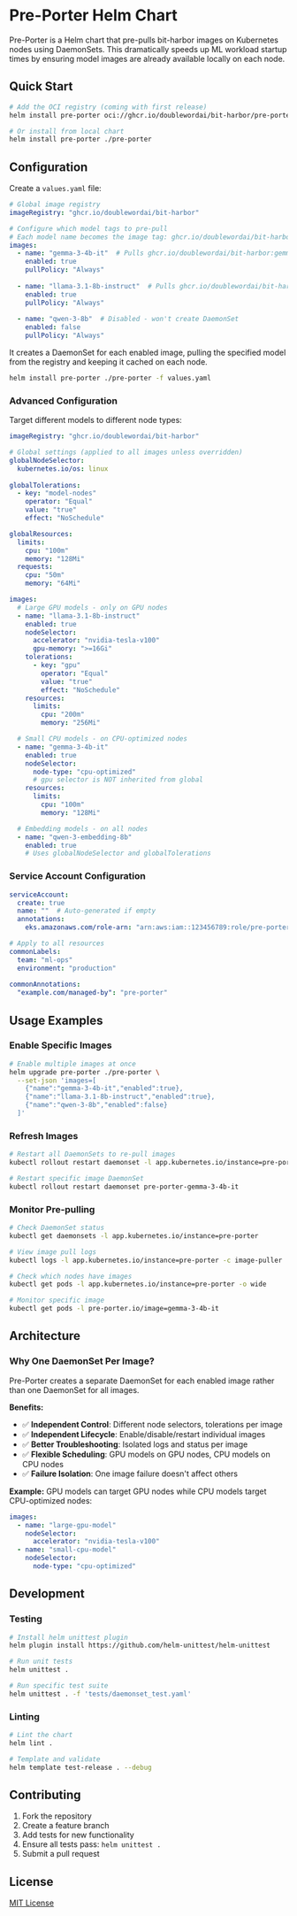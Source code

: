 # Pre-Porter Helm Chart

Pre-Porter is a Helm chart that pre-pulls bit-harbor images on Kubernetes nodes using DaemonSets. This dramatically speeds up ML workload startup times by ensuring model images are already available locally on each node.

## Quick Start

```bash
# Add the OCI registry (coming with first release)
helm install pre-porter oci://ghcr.io/doublewordai/bit-harbor/pre-porter

# Or install from local chart
helm install pre-porter ./pre-porter
```

## Configuration

Create a `values.yaml` file:

```yaml
# Global image registry
imageRegistry: "ghcr.io/doublewordai/bit-harbor"

# Configure which model tags to pre-pull
# Each model name becomes the image tag: ghcr.io/doublewordai/bit-harbor:<model-name>
images:
  - name: "gemma-3-4b-it"  # Pulls ghcr.io/doublewordai/bit-harbor:gemma-3-4b-it
    enabled: true
    pullPolicy: "Always"
    
  - name: "llama-3.1-8b-instruct"  # Pulls ghcr.io/doublewordai/bit-harbor:llama-3.1-8b-instruct
    enabled: true
    pullPolicy: "Always"
    
  - name: "qwen-3-8b"  # Disabled - won't create DaemonSet
    enabled: false
    pullPolicy: "Always"
```

It creates a DaemonSet for each enabled image, pulling the specified model from the registry and keeping it cached on each node.

```bash
helm install pre-porter ./pre-porter -f values.yaml
```

### Advanced Configuration

Target different models to different node types:

```yaml
imageRegistry: "ghcr.io/doublewordai/bit-harbor"

# Global settings (applied to all images unless overridden)
globalNodeSelector:
  kubernetes.io/os: linux
  
globalTolerations:
  - key: "model-nodes"
    operator: "Equal"
    value: "true"
    effect: "NoSchedule"

globalResources:
  limits:
    cpu: "100m"
    memory: "128Mi"
  requests:
    cpu: "50m"
    memory: "64Mi"

images:
  # Large GPU models - only on GPU nodes
  - name: "llama-3.1-8b-instruct"
    enabled: true
    nodeSelector:
      accelerator: "nvidia-tesla-v100"
      gpu-memory: ">=16Gi"
    tolerations:
      - key: "gpu"
        operator: "Equal"
        value: "true"
        effect: "NoSchedule"
    resources:
      limits:
        cpu: "200m"
        memory: "256Mi"

  # Small CPU models - on CPU-optimized nodes  
  - name: "gemma-3-4b-it"
    enabled: true
    nodeSelector:
      node-type: "cpu-optimized"
      # gpu selector is NOT inherited from global
    resources:
      limits:
        cpu: "100m"
        memory: "128Mi"

  # Embedding models - on all nodes
  - name: "qwen-3-embedding-8b"
    enabled: true
    # Uses globalNodeSelector and globalTolerations
```

### Service Account Configuration

```yaml
serviceAccount:
  create: true
  name: ""  # Auto-generated if empty
  annotations:
    eks.amazonaws.com/role-arn: "arn:aws:iam::123456789:role/pre-porter-role"

# Apply to all resources
commonLabels:
  team: "ml-ops"
  environment: "production"
  
commonAnnotations:
  "example.com/managed-by": "pre-porter"
```

## Usage Examples

### Enable Specific Images

```bash
# Enable multiple images at once
helm upgrade pre-porter ./pre-porter \
  --set-json 'images=[
    {"name":"gemma-3-4b-it","enabled":true},
    {"name":"llama-3.1-8b-instruct","enabled":true},
    {"name":"qwen-3-8b","enabled":false}
  ]'
```

### Refresh Images

```bash
# Restart all DaemonSets to re-pull images
kubectl rollout restart daemonset -l app.kubernetes.io/instance=pre-porter

# Restart specific image DaemonSet
kubectl rollout restart daemonset pre-porter-gemma-3-4b-it
```

### Monitor Pre-pulling

```bash
# Check DaemonSet status
kubectl get daemonsets -l app.kubernetes.io/instance=pre-porter

# View image pull logs
kubectl logs -l app.kubernetes.io/instance=pre-porter -c image-puller

# Check which nodes have images
kubectl get pods -l app.kubernetes.io/instance=pre-porter -o wide

# Monitor specific image
kubectl get pods -l pre-porter.io/image=gemma-3-4b-it
```

## Architecture

### Why One DaemonSet Per Image?

Pre-Porter creates a separate DaemonSet for each enabled image rather than one DaemonSet for all images.

**Benefits:**

- ✅ **Independent Control**: Different node selectors, tolerations per image
- ✅ **Independent Lifecycle**: Enable/disable/restart individual images  
- ✅ **Better Troubleshooting**: Isolated logs and status per image
- ✅ **Flexible Scheduling**: GPU models on GPU nodes, CPU models on CPU nodes
- ✅ **Failure Isolation**: One image failure doesn't affect others

**Example:** GPU models can target GPU nodes while CPU models target CPU-optimized nodes:

```yaml
images:
  - name: "large-gpu-model"
    nodeSelector: 
      accelerator: "nvidia-tesla-v100"
  - name: "small-cpu-model" 
    nodeSelector:
      node-type: "cpu-optimized"
```

## Development

### Testing

```bash
# Install helm unittest plugin
helm plugin install https://github.com/helm-unittest/helm-unittest

# Run unit tests  
helm unittest .

# Run specific test suite
helm unittest . -f 'tests/daemonset_test.yaml'
```

### Linting

```bash
# Lint the chart
helm lint .

# Template and validate
helm template test-release . --debug
```

## Contributing

1. Fork the repository
2. Create a feature branch
3. Add tests for new functionality
4. Ensure all tests pass: `helm unittest .`
5. Submit a pull request

## License

[MIT License](../LICENSE)

